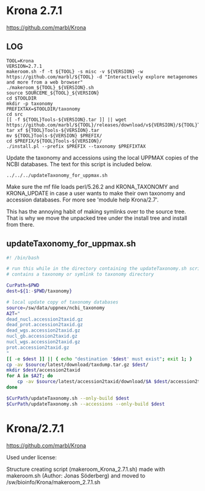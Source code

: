 Krona 2.7.1
=========

<https://github.com/marbl/Krona>

LOG
---

    
    TOOL=Krona
    VERSION=2.7.1
    makeroom.sh -f -t ${TOOL} -s misc -v ${VERSION} -w https://github.com/marbl/${TOOL} -d "Interactively explore metagenomes and more from a web browser"
    ./makeroom_${TOOL}_${VERSION}.sh
    source SOURCEME_${TOOL}_${VERSION}
    cd $TOOLDIR
    mkdir -p taxonomy
    PREFIXTAX=$TOOLDIR/taxonomy
    cd src
    [[ -f ${TOOL}Tools-${VERSION}.tar ]] || wget https://github.com/marbl/${TOOL}/releases/download/v${VERSION}/${TOOL}Tools-${VERSION}.tar
    tar xf ${TOOL}Tools-${VERSION}.tar 
    mv ${TOOL}Tools-${VERSION} $PREFIX/
    cd $PREFIX/${TOOL}Tools-${VERSION}/
    ./install.pl --prefix $PREFIX --taxonomy $PREFIXTAX

Update the taxonomy and accessions using the local UPPMAX copies of the NCBI
databases.  The text for this script is included below.

    ../../../updateTaxonomy_for_uppmax.sh

Make sure the mf file loads perl/5.26.2 and KRONA_TAXONOMY and KRONA_UPDATE in
case a user wants to make their own taxonomy and accession databases.  For more
see 'module help Krona/2.7'.

This has the annoying habit of making symlinks over to the source tree.  That is
why we move the unpacked tree under the install tree and install from there.

## updateTaxonomy_for_uppmax.sh

```bash
#! /bin/bash

# run this while in the directory containing the updateTaxonomy.sh script, which also
# contains a taxonomy or symlink to taxonomy directory

CurPath=$PWD
dest=${1:-$PWD/taxonomy}

# local update copy of taxonomy databases
source=/sw/data/uppnex/ncbi_taxonomy
A2T="
dead_nucl.accession2taxid.gz
dead_prot.accession2taxid.gz
dead_wgs.accession2taxid.gz
nucl_gb.accession2taxid.gz
nucl_wgs.accession2taxid.gz
prot.accession2taxid.gz
"
[[ -e $dest ]] || { echo "destination '$dest' must exist"; exit 1; }
cp -av $source/latest/download/taxdump.tar.gz $dest/
mkdir $dest/accession2taxid
for A in $A2T; do
    cp -av $source/latest/accession2taxid/download/$A $dest/accession2taxid/
done

$CurPath/updateTaxonomy.sh --only-build $dest
$CurPath/updateTaxonomy.sh --accessions --only-build $dest
```
Krona/2.7.1
========================

<https://github.com/marbl/Krona>

Used under license:


Structure creating script (makeroom_Krona_2.7.1.sh) made with makeroom.sh (Author: Jonas Söderberg) and moved to /sw/bioinfo/Krona/makeroom_2.7.1.sh

